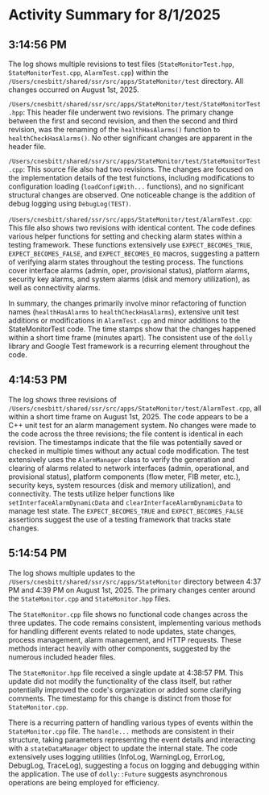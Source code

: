 # Activity Summary for 8/1/2025

## 3:14:56 PM
The log shows multiple revisions to test files (`StateMonitorTest.hpp`, `StateMonitorTest.cpp`, `AlarmTest.cpp`) within the `/Users/cnesbitt/shared/ssr/src/apps/StateMonitor/test` directory.  All changes occurred on August 1st, 2025.

`/Users/cnesbitt/shared/ssr/src/apps/StateMonitor/test/StateMonitorTest.hpp`: This header file underwent two revisions.  The primary change between the first and second revision, and then the second and third revision, was the renaming of the `healthHasAlarms()` function to `healthCheckHasAlarms()`. No other significant changes are apparent in the header file.


`/Users/cnesbitt/shared/ssr/src/apps/StateMonitor/test/StateMonitorTest.cpp`: This source file also had two revisions.  The changes are focused on the implementation details of the test functions, including modifications to configuration loading (`loadConfigWith...` functions), and no significant structural changes are observed. One noticeable change is the addition of debug logging using `DebugLog(TEST)`.


`/Users/cnesbitt/shared/ssr/src/apps/StateMonitor/test/AlarmTest.cpp`: This file also shows two revisions with identical content.  The code defines various helper functions for setting and checking alarm states within a testing framework.  These functions extensively use `EXPECT_BECOMES_TRUE`, `EXPECT_BECOMES_FALSE`, and `EXPECT_BECOMES_EQ`  macros, suggesting a pattern of verifying alarm states throughout the testing process. The functions cover interface alarms (admin, oper, provisional status), platform alarms, security key alarms, and system alarms (disk and memory utilization), as well as connectivity alarms.


In summary, the changes primarily involve minor refactoring of function names (`healthHasAlarms` to `healthCheckHasAlarms`), extensive unit test additions or modifications in `AlarmTest.cpp` and minor additions to the StateMonitorTest code. The time stamps show that the changes happened within a short time frame (minutes apart).  The consistent use of the `dolly` library and Google Test framework is a recurring element throughout the code.


## 4:14:53 PM
The log shows three revisions of `/Users/cnesbitt/shared/ssr/src/apps/StateMonitor/test/AlarmTest.cpp`, all within a short time frame on August 1st, 2025.  The code appears to be a C++ unit test for an alarm management system.  No changes were made to the code across the three revisions; the file content is identical in each revision.  The timestamps indicate that the file was potentially saved or checked in multiple times without any actual code modification.  The test extensively uses the `AlarmManager` class to verify the generation and clearing of alarms related to network interfaces (admin, operational, and provisional status), platform components (flow meter, FIB meter, etc.), security keys, system resources (disk and memory utilization), and connectivity.  The tests utilize helper functions like `setInterfaceAlarmDynamicData` and `clearInterfaceAlarmDynamicData` to manage test state.  The `EXPECT_BECOMES_TRUE` and `EXPECT_BECOMES_FALSE` assertions suggest the use of a testing framework that tracks state changes.


## 5:14:54 PM
The log shows multiple updates to the `/Users/cnesbitt/shared/ssr/src/apps/StateMonitor` directory between 4:37 PM and 4:39 PM on August 1st, 2025.  The primary changes center around the `StateMonitor.cpp` and `StateMonitor.hpp` files.

The `StateMonitor.cpp` file shows no functional code changes across the three updates. The code remains consistent, implementing various methods for handling different events related to node updates, state changes, process management, alarm management, and HTTP requests.  These methods interact heavily with other components, suggested by the numerous included header files.

The `StateMonitor.hpp` file received a single update at 4:38:57 PM. This update did not modify the functionality of the class itself, but rather potentially improved the code's organization or added some clarifying comments. The timestamp for this change is distinct from those for `StateMonitor.cpp`.

There is a recurring pattern of handling various types of events within the `StateMonitor.cpp` file. The `handle...` methods are consistent in their structure, taking parameters representing the event details and interacting with a `stateDataManager` object to update the internal state.  The code extensively uses logging utilities (InfoLog, WarningLog, ErrorLog, DebugLog, TraceLog), suggesting a focus on logging and debugging within the application.  The use of `dolly::Future` suggests asynchronous operations are being employed for efficiency.
